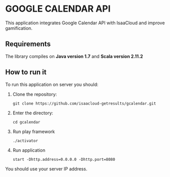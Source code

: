 # GOOGLE CALENDAR API

This application integrates Google Calendar API with IsaaCloud and improve gamification.

## Requirements

The library compiles on **Java version 1.7** and **Scala version 2.11.2**

## How to run it

To run this application on server you should:
1. Clone the repository:

    ```
    git clone https://github.com/isaacloud-getresults/gcalendar.git
    ```

2. Enter the directory:

	```
	cd gcalendar
	```

3. Run play framework

	```
	./activator
	```
	
4. Run application 

	```
	start -Dhttp.address=0.0.0.0 -Dhttp.port=8080
	```
	
You should use your server IP address.

